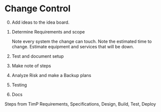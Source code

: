 
# Change Control

0. Add ideas to the idea board.

1. Determine Requirements and scope

    Note every system the change can touch.
    Note the estimated time to change.
    Estimate equipment and services that will be down.

2. Test and document setup

3. Make note of steps

4. Analyze Risk and make a Backup plans

5. Testing

6. Docs



Steps from TimP
Requirements, Specifications, Design, Build, Test, Deploy
